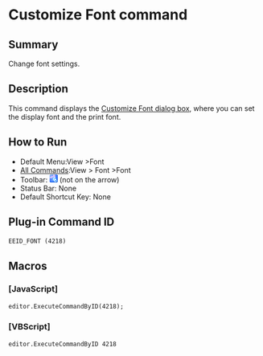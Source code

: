 # Customize Font command

## Summary

Change font settings.

## Description

This command displays the [Customize Font dialog box](../../dlg/properties/font/index),
where you can set the display font and the print font.

## How to Run

- Default Menu:View \>Font
- [All Commands](../tools/all_commands):View >
Font \>Font
- Toolbar: ![](../../images/fontpopup.gif) (not
on the arrow)
- Status Bar: None
- Default Shortcut Key: None

## Plug-in Command ID

```
EEID_FONT (4218)
```

## Macros

### \[JavaScript\]

```
editor.ExecuteCommandByID(4218);
```

### \[VBScript\]

```
editor.ExecuteCommandByID 4218
```
